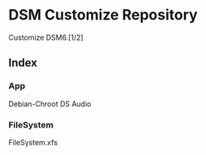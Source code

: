 # DSM Customize Repository
Customize DSM6.[1/2]

##  Index
### App
Debian-Chroot
DS Audio

### FileSystem
FileSystem.xfs
